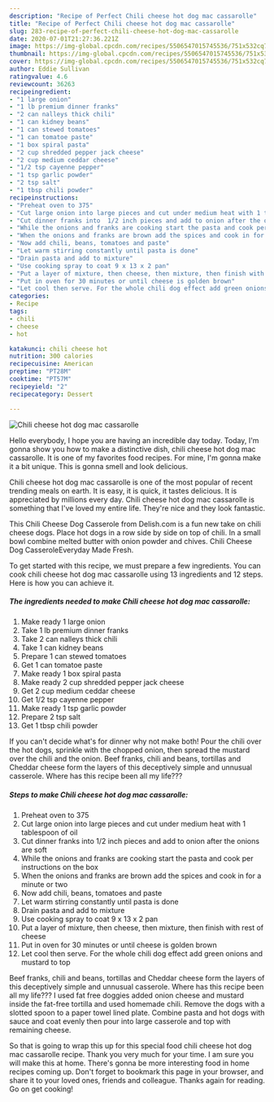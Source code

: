 ```yaml
---
description: "Recipe of Perfect Chili cheese hot dog mac cassarolle"
title: "Recipe of Perfect Chili cheese hot dog mac cassarolle"
slug: 283-recipe-of-perfect-chili-cheese-hot-dog-mac-cassarolle
date: 2020-07-01T21:27:36.221Z
image: https://img-global.cpcdn.com/recipes/5506547015745536/751x532cq70/chili-cheese-hot-dog-mac-cassarolle-recipe-main-photo.jpg
thumbnail: https://img-global.cpcdn.com/recipes/5506547015745536/751x532cq70/chili-cheese-hot-dog-mac-cassarolle-recipe-main-photo.jpg
cover: https://img-global.cpcdn.com/recipes/5506547015745536/751x532cq70/chili-cheese-hot-dog-mac-cassarolle-recipe-main-photo.jpg
author: Eddie Sullivan
ratingvalue: 4.6
reviewcount: 36263
recipeingredient:
- "1 large onion"
- "1 lb premium dinner franks"
- "2 can nalleys thick chili"
- "1 can kidney beans"
- "1 can stewed tomatoes"
- "1 can tomatoe paste"
- "1 box spiral pasta"
- "2 cup shredded pepper jack cheese"
- "2 cup medium ceddar cheese"
- "1/2 tsp cayenne pepper"
- "1 tsp garlic powder"
- "2 tsp salt"
- "1 tbsp chili powder"
recipeinstructions:
- "Preheat oven to 375"
- "Cut large onion into large pieces and cut under medium heat with 1 tablespoon of oil"
- "Cut dinner franks into  1/2 inch pieces and add to onion after the onions are soft"
- "While the onions and franks are cooking start the pasta and cook per instructions on the box"
- "When the onions and franks are brown add the spices and cook in for a minute or two"
- "Now add chili, beans, tomatoes and paste"
- "Let warm stirring constantly until pasta is done"
- "Drain pasta and add to mixture"
- "Use cooking spray to coat 9 x 13 x 2 pan"
- "Put a layer of mixture, then cheese, then mixture, then finish with rest of cheese"
- "Put in oven for 30 minutes or until cheese is golden brown"
- "Let cool then serve. For the whole chili dog effect add green onions and mustard to top"
categories:
- Recipe
tags:
- chili
- cheese
- hot

katakunci: chili cheese hot 
nutrition: 300 calories
recipecuisine: American
preptime: "PT28M"
cooktime: "PT57M"
recipeyield: "2"
recipecategory: Dessert

---
```



![Chili cheese hot dog mac cassarolle](https://img-global.cpcdn.com/recipes/5506547015745536/751x532cq70/chili-cheese-hot-dog-mac-cassarolle-recipe-main-photo.jpg)

Hello everybody, I hope you are having an incredible day today. Today, I'm gonna show you how to make a distinctive dish, chili cheese hot dog mac cassarolle. It is one of my favorites food recipes. For mine, I'm gonna make it a bit unique. This is gonna smell and look delicious.

Chili cheese hot dog mac cassarolle is one of the most popular of recent trending meals on earth. It is easy, it is quick, it tastes delicious. It is appreciated by millions every day. Chili cheese hot dog mac cassarolle is something that I've loved my entire life. They're nice and they look fantastic.

This Chili Cheese Dog Casserole from Delish.com is a fun new take on chili cheese dogs. Place hot dogs in a row side by side on top of chili. In a small bowl combine melted butter with onion powder and chives. Chili Cheese Dog CasseroleEveryday Made Fresh.


To get started with this recipe, we must prepare a few ingredients. You can cook chili cheese hot dog mac cassarolle using 13 ingredients and 12 steps. Here is how you can achieve it.

<!--inarticleads1-->

##### The ingredients needed to make Chili cheese hot dog mac cassarolle:

1. Make ready 1 large onion
1. Take 1 lb premium dinner franks
1. Take 2 can nalleys thick chili
1. Take 1 can kidney beans
1. Prepare 1 can stewed tomatoes
1. Get 1 can tomatoe paste
1. Make ready 1 box spiral pasta
1. Make ready 2 cup shredded pepper jack cheese
1. Get 2 cup medium ceddar cheese
1. Get 1/2 tsp cayenne pepper
1. Make ready 1 tsp garlic powder
1. Prepare 2 tsp salt
1. Get 1 tbsp chili powder


If you can&#39;t decide what&#39;s for dinner why not make both! Pour the chili over the hot dogs, sprinkle with the chopped onion, then spread the mustard over the chili and the onion. Beef franks, chili and beans, tortillas and Cheddar cheese form the layers of this deceptively simple and unnusual casserole. Where has this recipe been all my life??? 

<!--inarticleads2-->

##### Steps to make Chili cheese hot dog mac cassarolle:

1. Preheat oven to 375
1. Cut large onion into large pieces and cut under medium heat with 1 tablespoon of oil
1. Cut dinner franks into  1/2 inch pieces and add to onion after the onions are soft
1. While the onions and franks are cooking start the pasta and cook per instructions on the box
1. When the onions and franks are brown add the spices and cook in for a minute or two
1. Now add chili, beans, tomatoes and paste
1. Let warm stirring constantly until pasta is done
1. Drain pasta and add to mixture
1. Use cooking spray to coat 9 x 13 x 2 pan
1. Put a layer of mixture, then cheese, then mixture, then finish with rest of cheese
1. Put in oven for 30 minutes or until cheese is golden brown
1. Let cool then serve. For the whole chili dog effect add green onions and mustard to top


Beef franks, chili and beans, tortillas and Cheddar cheese form the layers of this deceptively simple and unnusual casserole. Where has this recipe been all my life??? I used fat free doggies added onion cheese and mustard inside the fat-free tortilla and used homemade chili. Remove the dogs with a slotted spoon to a paper towel lined plate. Combine pasta and hot dogs with sauce and coat evenly then pour into large casserole and top with remaining cheese. 

So that is going to wrap this up for this special food chili cheese hot dog mac cassarolle recipe. Thank you very much for your time. I am sure you will make this at home. There's gonna be more interesting food in home recipes coming up. Don't forget to bookmark this page in your browser, and share it to your loved ones, friends and colleague. Thanks again for reading. Go on get cooking!
